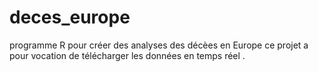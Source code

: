 # deces_europe
programme R pour créer des analyses des décèes en Europe
ce projet a pour vocation de télécharger les données en temps réel
.
